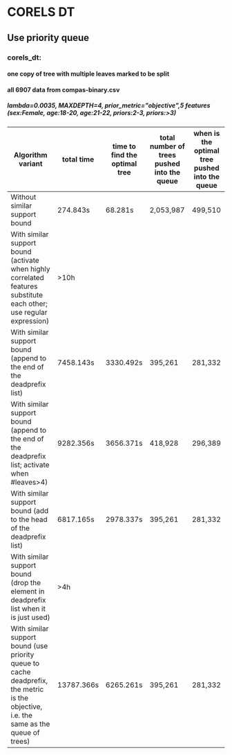 # CORELS DT

## Use priority queue

### corels_dt:
#### one copy of tree with multiple leaves marked to be split 
#### all 6907 data from compas-binary.csv

##### lambda=0.0035, MAXDEPTH=4, prior_metric="objective",5 features (sex:Female, age:18-20, age:21-22, priors:2-3, priors:>3)
Algorithm variant | total time | time to find the optimal tree | total number of trees pushed into the queue | when is the optimal tree pushed into the queue
  ------------- | ------------- | ------------- | -------------  | -------------
Without similar support bound | 274.843s | 68.281s | 2,053,987 | 499,510
With similar support bound (activate when highly correlated features substitute each other; use regular expression) | >10h |  |  | 
With similar support bound (append to the end of the deadprefix list) | 7458.143s | 3330.492s | 395,261 | 281,332
With similar support bound (append to the end of the deadprefix list; activate when #leaves>4) | 9282.356s | 3656.371s | 418,928 | 296,389
With similar support bound (add to the head of the deadprefix list) | 6817.165s | 2978.337s | 395,261 | 281,332
With similar support bound (drop the element in deadprefix list when it is just used) | >4h |  |  | 
With similar support bound (use priority queue to cache deadprefix, the metric is the objective, i.e. the same as the queue of trees) | 13787.366s | 6265.261s | 395,261 | 281,332
